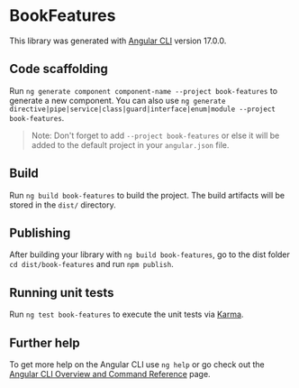 # BookFeatures

This library was generated with [Angular CLI](https://github.com/angular/angular-cli) version 17.0.0.

## Code scaffolding

Run `ng generate component component-name --project book-features` to generate a new component. You can also use `ng generate directive|pipe|service|class|guard|interface|enum|module --project book-features`.
> Note: Don't forget to add `--project book-features` or else it will be added to the default project in your `angular.json` file. 

## Build

Run `ng build book-features` to build the project. The build artifacts will be stored in the `dist/` directory.

## Publishing

After building your library with `ng build book-features`, go to the dist folder `cd dist/book-features` and run `npm publish`.

## Running unit tests

Run `ng test book-features` to execute the unit tests via [Karma](https://karma-runner.github.io).

## Further help

To get more help on the Angular CLI use `ng help` or go check out the [Angular CLI Overview and Command Reference](https://angular.io/cli) page.

